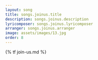 ```yaml
---
layout: song
title: songs.joinus.title
description: songs.joinus.description
lyricomposer: songs.joinus.lyricomposer
arranger: songs.joinus.arranger
image: assets/images/13.jpg
order: 8
---
```


{% tf join-us.md %}
